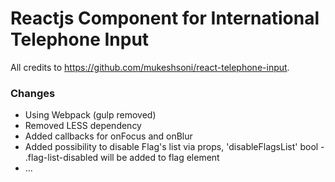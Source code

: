 Reactjs Component for International Telephone Input
===================================================

All credits to <a href="https://github.com/mukeshsoni/react-telephone-input" target="_blank">https://github.com/mukeshsoni/react-telephone-input</a>.

### Changes
- Using Webpack (gulp removed)
- Removed LESS dependency
- Added callbacks for onFocus and onBlur
- Added possibility to disable Flag's list via props, 'disableFlagsList' bool - .flag-list-disabled will be added to flag element
- ...
